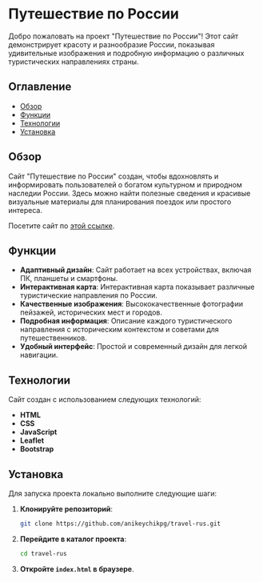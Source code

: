 # Путешествие по России

Добро пожаловать на проект "Путешествие по России"! Этот сайт демонстрирует красоту и разнообразие России, показывая удивительные изображения и подробную информацию о различных туристических направлениях страны.

## Оглавление

- [Обзор](#обзор)
- [Функции](#функции)
- [Технологии](#технологии)
- [Установка](#установка)

## Обзор

Сайт "Путешествие по России" создан, чтобы вдохновлять и информировать пользователей о богатом культурном и природном наследии России. Здесь можно найти полезные сведения и красивые визуальные материалы для планирования поездок или простого интереса.

Посетите сайт по [этой ссылке](https://anikeychikpg.github.io/travel-rus/).

## Функции

- **Адаптивный дизайн**: Сайт работает на всех устройствах, включая ПК, планшеты и смартфоны.
- **Интерактивная карта**: Интерактивная карта показывает различные туристические направления по России.
- **Качественные изображения**: Высококачественные фотографии пейзажей, исторических мест и городов.
- **Подробная информация**: Описание каждого туристического направления с историческим контекстом и советами для путешественников.
- **Удобный интерфейс**: Простой и современный дизайн для легкой навигации.

## Технологии

Сайт создан с использованием следующих технологий:

- **HTML**
- **CSS**
- **JavaScript**
- **Leaflet**
- **Bootstrap**

## Установка

Для запуска проекта локально выполните следующие шаги:

1. **Клонируйте репозиторий**:
   ```bash
   git clone https://github.com/anikeychikpg/travel-rus.git
   ```
2. **Перейдите в каталог проекта**:
   ```bash
   cd travel-rus
   ```
3. **Откройте `index.html` в браузере**.

